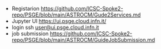 - Registarion https://github.com/ICSC-Spoke2-repo/PSGE/blob/main/ASTROCM/Gude2Services.md
- Jupyter UI https://ui.psge.cloud.infn.it/
- login ssh user@ui.psge.cloud.infn.it
- job submission https://github.com/ICSC-Spoke2-repo/PSGE/blob/main/ASTROCM/GuideJobSubmission.md
